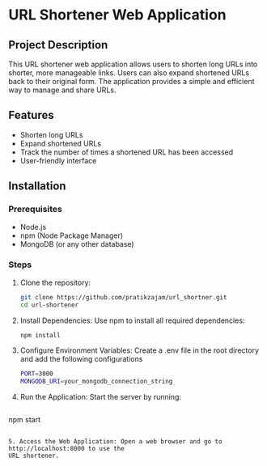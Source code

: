 # URL Shortener Web Application

## Project Description

This URL shortener web application allows users to shorten long URLs into shorter, more manageable links. Users can also expand shortened URLs back to their original form. The application provides a simple and efficient way to manage and share URLs.

## Features

- Shorten long URLs
- Expand shortened URLs
- Track the number of times a shortened URL has been accessed
- User-friendly interface

## Installation

### Prerequisites

- Node.js
- npm (Node Package Manager)
- MongoDB (or any other database)

### Steps

1. Clone the repository:
   ```sh
   git clone https://github.com/pratikzajam/url_shortner.git
   cd url-shortener
   ```

2. Install Dependencies: Use npm to install all required dependencies:
   ```sh
   npm install
   ```

3. Configure Environment Variables: Create a .env file in the root directory and add 
   the following configurations     
   ```sh
   PORT=3000
   MONGODB_URI=your_mongodb_connection_string
   ```
4. Run the Application: Start the server by running:  
   ```sh
  npm start
   ```
   
5. Access the Web Application: Open a web browser and go to http://localhost:8000 to use the
   URL shortener.

